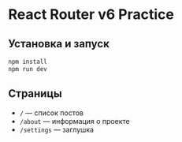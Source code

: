 # React Router v6 Practice

## Установка и запуск

```bash
npm install
npm run dev
```

## Страницы

- `/` — список постов
- `/about` — информация о проекте
- `/settings` — заглушка
